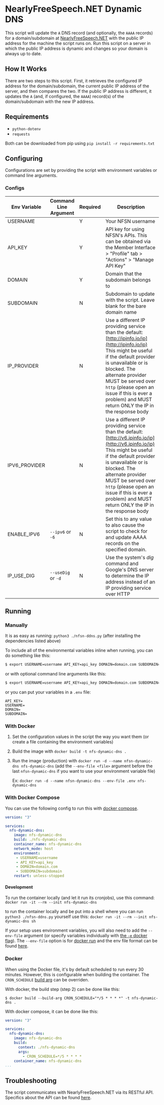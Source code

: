 # NearlyFreeSpeech.NET Dynamic DNS
This script will update the `A` DNS record (and optionally, the `AAAA` records) for a domain/subdomain at [NearlyFreeSpeech.NET](https://www.nearlyfreespeech.net)
with the public IP address for the machine the script runs on. Run this script on a server in which the public IP
address is dynamic and changes so your domain is always up to date.

## How It Works
There are two steps to this script. First, it retrieves the configured IP address for the domain/subdomain, the current public
IP address of the server, and then compares the two. If the public IP address is different, it updates the `A` (and, if configured, the `AAAA`) record(s) of
the domain/subdomain with the new IP address.

## Requirements
- `python-dotenv`
- `requests`

Both can be downloaded from pip using `pip install -r requirements.txt`

## Configuring
Configurations are set by providing the script with environment variables or command line arguments.

### Configs
| Env Variable | Command Line Argument | Required | Description |
| --- | --- | --- | --- |
| USERNAME | | Y | Your NFSN username |
| API_KEY | | Y | API key for using NFSN's APIs. This can be obtained via the Member Interface > "Profile" tab > "Actions" > "Manage API Key" |
| DOMAIN | | Y | Domain that the subdomain belongs to |
| SUBDOMAIN | | N | Subdomain to update with the script. Leave blank for the bare domain name |
| IP_PROVIDER | | N | Use a different IP providing service than the default: [http://ipinfo.io/ip](http://ipinfo.io/ip) This might be useful if the default provider is unavailable or is blocked. The alternate provider MUST be served over `http` (please open an issue if this is ever a problem) and MUST return ONLY the IP in the response body |
| IPV6_PROVIDER | | N | Use a different IP providing service than the default: [http://v6.ipinfo.io/ip](http://v6.ipinfo.io/ip) This might be useful if the default provider is unavailable or is blocked. The alternate provider MUST be served over `http` (please open an issue if this is ever a problem) and MUST return ONLY the IP in the response body |
| ENABLE_IPV6 | `--ipv6` or `-6` | N | Set this to any value to also cause the script to check for and update AAAA records on the specified domain. |
| IP_USE_DIG | `--useDig` or `-d` | N | Use the system's *dig* command and Google's DNS server to determine the IP address instead of an IP providing service over HTTP |

## Running
### Manually
It is as easy as running: `python3 ./nfsn-ddns.py` (after installing the dependencies listed above)

To include all of the environmental variables inline when running, you can do something like this:
```bash
$ export USERNAME=username API_KEY=api_key DOMAIN=domain.com SUBDOMAIN=subdomain && python3 ./nfsn-ddns.py
```

or with optional command line arguments like this:
```bash
$ export USERNAME=username API_KEY=api_key DOMAIN=domain.com SUBDOMAIN=subdomain && python3 ./nfsn-ddns.py --useDig
```

or you can put your variables in a `.env` file:

```
API_KEY=
USERNAME=
DOMAIN=
SUBDOMAIN=
```

### With Docker
1. Set the configuration values in the script the way you want them (or create a file containing the environment variables)
2. Build the image with `docker build -t nfs-dynamic-dns .`
3. Run the image (production) with `docker run -d --name nfsn-dynamic-dns nfs-dynamic-dns` (add the `--env-file <file>` argument before the last `nfsn-dynamic-dns` if you want to use your environment variable file)

	Ex: `docker run -d --name nfsn-dynamic-dns --env-file .env nfs-dynamic-dns`

### With Docker Compose
You can use the following config to run this with [docker compose](https://docs.docker.com/compose/).
```yaml
version: "3"

services:
  nfs-dynamic-dns:
    image: nfs-dynamic-dns
    build: ./nfs-dynamic-dns
    container_name: nfs-dynamic-dns
    network_mode: host
    environment:
     - USERNAME=username
     - API_KEY=api_key
     - DOMAIN=domain.com
     - SUBDOMAIN=subdomain
    restart: unless-stopped
 ```

#### Development
To run the container locally (and let it run its cronjobs), use this command:
`docker run -it --rm --init nfs-dynamic-dns`

to run the container locally and be put into a shell where you can run `python3 ./nfsn-ddns.py` yourself use this:
`docker run -it --rm --init nfs-dynamic-dns sh`

If your setup uses environment variables, you will also need to add the `--env-file` argument (or specify variables individually with [the `-e` docker flag](https://docs.docker.com/engine/reference/run/#env-environment-variables)). The `--env-file` option is for [docker run](https://docs.docker.com/engine/reference/commandline/run/) and the env file format can be found [here](https://docs.docker.com/compose/env-file/).

### Docker
When using the Docker file, it's by default scheduled to run every 30 minutes. However, this is configurable when building the
container. The `CRON_SCHEDULE` [build arg](https://docs.docker.com/engine/reference/builder/#arg) can be overriden.

With docker, the build step (step 2) can be done like this:

`$ docker build --build-arg CRON_SCHEDULE="*/5 * * * *" -t nfs-dynamic-dns .`

With docker compose, it can be done like this:
```yaml
version: "3"

services:
  nfs-dynamic-dns:
    image: nfs-dynamic-dns
    build:
      context: ./nfs-dynamic-dns
      args:
        - CRON_SCHEDULE=*/5 * * * *
    container_name: nfs-dynamic-dns
...
 ```

## Troubleshooting
The script communicates with NearlyFreeSpeech.NET via its RESTful API. Specifics about the API can be found [here](https://members.nearlyfreespeech.net/wiki/API/Introduction).
